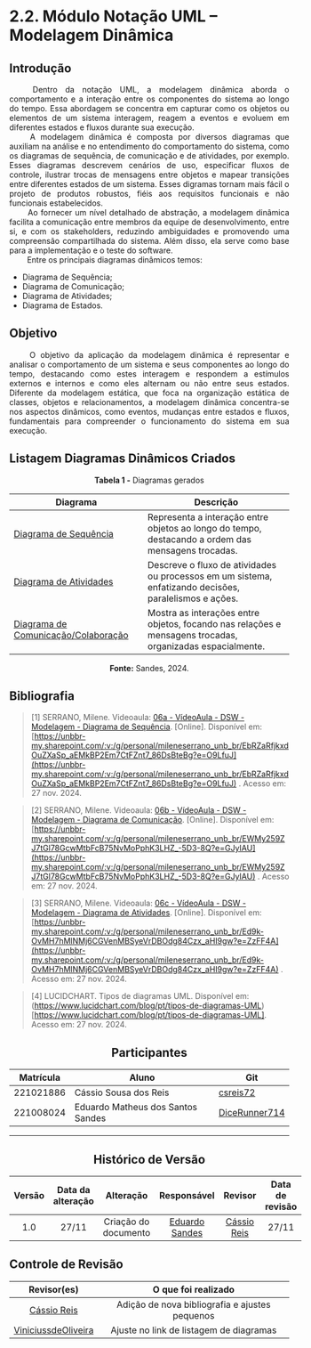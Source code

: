 # 2.2. Módulo Notação UML – Modelagem Dinâmica

<!-- Foco_2: Modelagem UML Dinâmica.

Entrega Mínima: 1 Modelo Dinâmico (ESCOPO: Diagrama de Sequência; Diagrama de Atividades; Diagrama de Comunicação/Colaboração ou Diagrama de Estados).

Apresentação (em sala) explicando o modelo dinâmico especificado, com: (i) rastro claro aos membros participantes (MOSTRAR QUADRO DE PARTICIPAÇÕES & COMMITS); (ii) justificativas & senso crítico sobre o modelo, e (iii) comentários gerais sobre o trabalho em equipe. Tempo da Apresentação: +/- 5min. Recomendação: Apresentar diretamente via Wiki ou GitPages do Projeto. Baixar os conteúdos com antecedência, evitando problemas de internet no momento de exposição nas Dinâmicas de Avaliação.

A Wiki ou GitPages do Projeto deve conter um tópico dedicado ao Módulo Modelagem Dinâmica (Notação UML), com 1 modelo, histórico de versões, referências, e demais detalhamentos gerados pela equipe nesse escopo. -->

## Introdução

<!--
- **Apresente o tema do projeto ou estudo;**
- **Busque trazer referências no decorrer do texto;**
- Destaque a relevância do diagrama ou abordagem para a área de aplicação.
- Mencione brevemente os principais aspectos que serão abordados no documento.
-->

<div align="justify">&emsp;&emsp;
Dentro da notação UML, a modelagem dinâmica aborda o comportamento e a interação entre os componentes do sistema ao longo do tempo. Essa abordagem se concentra em capturar como os objetos ou elementos de um sistema interagem, reagem a eventos e evoluem em diferentes estados e fluxos durante sua execução.
</div>

<div align="justify">&emsp;&emsp;
A modelagem dinâmica é composta por diversos diagramas que auxiliam na análise e no entendimento do comportamento do sistema, como os diagramas de sequência, de comunicação e de atividades, por exemplo. Esses diagramas descrevem cenários de uso, especificar fluxos de controle, ilustrar trocas de mensagens entre objetos e mapear transições entre diferentes estados de um sistema. Esses digramas tornam mais fácil o projeto de produtos robustos, fiéis aos requisitos funcionais e não funcionais estabelecidos.
</div>

<div align="justify">&emsp;&emsp;
Ao fornecer um nível detalhado de abstração, a modelagem dinâmica facilita a comunicação entre membros da equipe de desenvolvimento, entre si, e com os stakeholders, reduzindo ambiguidades e promovendo uma compreensão compartilhada do sistema. Além disso, ela serve como base para a implementação e o teste do software.
</div>

<div align="justify">&emsp;&emsp;
Entre os principais diagramas dinâmicos temos:
</div>

- Diagrama de Sequência;
- Diagrama de Comunicação;
- Diagrama de Atividades;
- Diagrama de Estados.

## Objetivo

<!--
- **Declare o que se pretende alcançar com o diagrama em projetos no geral; Busque referenciar!**
- **Declare o que se pretende alcançar com o diagrama para equipe neste contexto;**
- **Destaque os resultados esperados, como soluções para problemas, melhorias no entendimento ou suporte à tomada de decisões.**
-->

<div align="justify">&emsp;&emsp;
O objetivo da aplicação da modelagem dinâmica é representar e analisar o comportamento de um sistema e seus componentes ao longo do tempo, destacando como estes interagem e respondem a estímulos externos e internos e como eles alternam ou não entre seus estados. Diferente da modelagem estática, que foca na organização estática de classes, objetos e relacionamentos, a modelagem dinâmica concentra-se nos aspectos dinâmicos, como eventos, mudanças entre estados e fluxos, fundamentais para compreender o funcionamento do sistema em sua execução.
</div>

## Listagem Diagramas Dinâmicos Criados

<!--
- **Explique o processo utilizado para desenvolver o trabalho. COMO foi feito?**
- **Descreva as ferramentas, técnicas ou referências utilizadas na construção do diagrama ou solução. Se houver alguma ferramenta específica determinada pela professora, a sugestão é usá-la sendo em qualquer etapa do processo. Podem começar com uma ferramenta que já são familiarizados e depois explorar outras ferramentas.**
- Se desejarem, podem citar os desafios encontrados seguindo a metodologia, propostas de melhoria, etc.
-->

<center><b>Tabela 1 -</b> Diagramas gerados</center>

| **Diagrama**                                                            | **Descrição**                                                                                             |
| ----------------------------------------------------------------------- | --------------------------------------------------------------------------------------------------------- |
| [Diagrama de Sequência](Projeto/DiagramaDeSequencia.md)                 | Representa a interação entre objetos ao longo do tempo, destacando a ordem das mensagens trocadas.        |
| [Diagrama de Atividades](Projeto/DiagramaDeAtividades.md)               | Descreve o fluxo de atividades ou processos em um sistema, enfatizando decisões, paralelismos e ações.    |
| [Diagrama de Comunicação/Colaboração](Projeto/DiagramadeComunicacao.md) | Mostra as interações entre objetos, focando nas relações e mensagens trocadas, organizadas espacialmente. |

<center><b>Fonte:</b> Sandes, 2024.</center>

<!-- ### Versões Anteriores

<details>
<summary>Visualizar versão 1.2</summary>

### Versão 1.2 -->

<!-- Aqui documente as mudanças de uma versão para a outra -->
<!-- A Figura 1 apresenta não só o BPMN revisado como também alguns materiais utilizados durante sua confecção.

<center><b>Figura 1 -</b> BPMN revisado versão 1.2</center>

![Versao 1.2](../assets/BPMN/bpmn2.png)

<center><b>Fonte:</b> Lemos, 2024.</center>

</details>

<details>
<summary>Visualizar versão 1.1</summary>

### Versão 1.1

A Figura 2 apresenta não só o BPMN revisado como também alguns materiais utilizados durante sua confecção.

<center><b>Figura 2 -</b> BPMN revisado versão 1.1</center>

![Versao 1.1](../assets/BPMN/bpmnRevisado.jpg)

<center><b>Fonte:</b> Silva, Lemos, Sandes, Carvalho, 2024.</center>

</details>

<details>
<summary>Visualizar versão 1.0</summary>

### Versão 1.0

Primeira adaptação ao Bizagi pode ser vista na Figura 3.

<center><b>Figura 3 -</b> BPMN adaptado ao Bizagi versão 1.0</center>

![Versão 1.0](../assets/BPMN/BPMN.png)

<center><b>Fonte:</b> Bartz, Rodrigues, Reis, Sandes, Lemos,  Carvalho, Silva, Santos, Alves, Santos, 2024.</center>

</details> -->

## Bibliografia

<!-- - **Altere!**-->

> [1] SERRANO, Milene. Videoaula: [06a - VídeoAula - DSW - Modelagem - Diagrama de Sequência](https://unbbr-my.sharepoint.com/:v:/g/personal/mileneserrano_unb_br/EbRZaRfjkxdOuZXaSp_aEMkBP2Em7CtFZnt7_86DsBteBg?e=O9LfuJ). [Online]. Disponível em: [https://unbbr-my.sharepoint.com/:v:/g/personal/mileneserrano_unb_br/EbRZaRfjkxdOuZXaSp_aEMkBP2Em7CtFZnt7_86DsBteBg?e=O9LfuJ](https://unbbr-my.sharepoint.com/:v:/g/personal/mileneserrano_unb_br/EbRZaRfjkxdOuZXaSp_aEMkBP2Em7CtFZnt7_86DsBteBg?e=O9LfuJ) . Acesso em: 27 nov. 2024.

> [2] SERRANO, Milene. Videoaula: [06b - VídeoAula - DSW - Modelagem - Diagrama de Comunicação](https://unbbr-my.sharepoint.com/:v:/g/personal/mileneserrano_unb_br/EWMy259ZJ7tGl78GcwMtbFcB75NvMoPphK3LHZ_-5D3-8Q?e=GJyIAU). [Online]. Disponível em: [https://unbbr-my.sharepoint.com/:v:/g/personal/mileneserrano_unb_br/EWMy259ZJ7tGl78GcwMtbFcB75NvMoPphK3LHZ_-5D3-8Q?e=GJyIAU](https://unbbr-my.sharepoint.com/:v:/g/personal/mileneserrano_unb_br/EWMy259ZJ7tGl78GcwMtbFcB75NvMoPphK3LHZ_-5D3-8Q?e=GJyIAU) . Acesso em: 27 nov. 2024.

> [3] SERRANO, Milene. Videoaula: [06c - VídeoAula - DSW - Modelagem - Diagrama de Atividades](https://unbbr-my.sharepoint.com/:v:/g/personal/mileneserrano_unb_br/Ed9k-OvMH7hMlNMj6CGVenMBSyeVrDBOdg84Czx_aHI9gw?e=ZzFF4A). [Online]. Disponível em: [https://unbbr-my.sharepoint.com/:v:/g/personal/mileneserrano_unb_br/Ed9k-OvMH7hMlNMj6CGVenMBSyeVrDBOdg84Czx_aHI9gw?e=ZzFF4A](https://unbbr-my.sharepoint.com/:v:/g/personal/mileneserrano_unb_br/Ed9k-OvMH7hMlNMj6CGVenMBSyeVrDBOdg84Czx_aHI9gw?e=ZzFF4A) . Acesso em: 27 nov. 2024.

> [4] LUCIDCHART. Tipos de diagramas UML. Disponível em: (https://www.lucidchart.com/blog/pt/tipos-de-diagramas-UML)[https://www.lucidchart.com/blog/pt/tipos-de-diagramas-UML]. Acesso em: 27 nov. 2024.

<center>

## Participantes

</center>

<!-- de preferência: em ordem alfabética, seguindo o exemplo: -->

<div style="margin: 0 auto; width: fit-content;">

| Matrícula | Aluno                             | Git                                               |
| --------- | --------------------------------- | ------------------------------------------------- |
| 221021886 | Cássio Sousa dos Reis             | [csreis72](https://github.com/csreis72)           |
| 221008024 | Eduardo Matheus dos Santos Sandes | [DiceRunner714](https://github.com/DiceRunner714) |

</div>

---

<center>

## Histórico de Versão

</center>

<!-- Lembre de alterar a data -->

<div style="margin: 0 auto; width: fit-content;">

| Versão | Data da alteração |      Alteração       |                    Responsável                     |                  Revisor                   | Data de revisão |
| :----: | :---------------: | :------------------: | :------------------------------------------------: | :----------------------------------------: | :-------------: |
|  1.0   |       27/11       | Criação do documento | [Eduardo Sandes](https://github.com/DiceRunner714) | [Cássio Reis](https://github.com/csreis72) |      27/11      |

</div>

## Controle de Revisão

|                          Revisor(es)                          |              O que foi realizado               |
| :-----------------------------------------------------------: | :--------------------------------------------: |
|          [Cássio Reis](https://github.com/csreis72)           | Adição de nova bibliografia e ajustes pequenos |
| [ViniciussdeOliveira](https://github.com/ViniciussdeOliveira) |    Ajuste no link de listagem de diagramas     |
